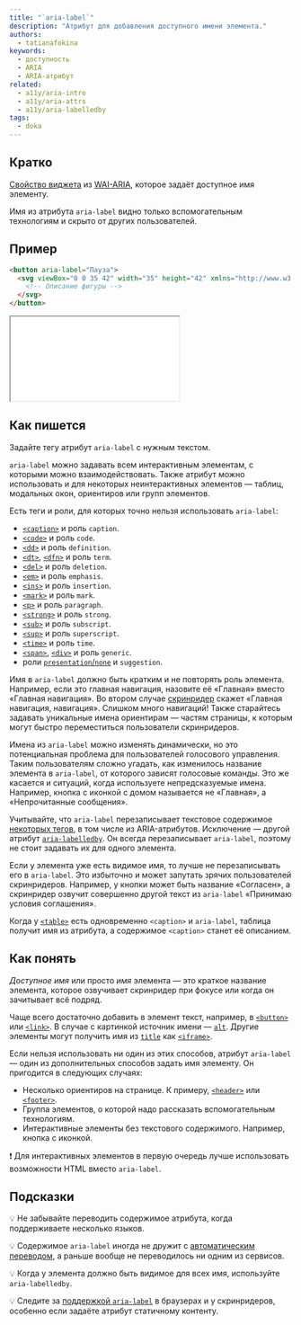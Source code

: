 ```yaml
---
title: "`aria-label`"
description: "Атрибут для добавления доступного имени элемента."
authors:
  - tatianafokina
keywords:
  - доступность
  - ARIA
  - ARIA-атрибут
related:
  - a11y/aria-intro
  - a11y/aria-attrs
  - a11y/aria-labelledby
tags:
  - doka
---
```


## Кратко

[Свойство виджета](/a11y/aria-attrs/#atributy-vidzhetov) из [WAI-ARIA](/a11y/aria-intro/#specifikaciya), которое задаёт доступное имя элементу.

Имя из атрибута `aria-label` видно только вспомогательным технологиям и скрыто от других пользователей.

## Пример

```html
<button aria-label="Пауза">
  <svg viewBox="0 0 35 42" width="35" height="42" xmlns="http://www.w3.org/2000/svg">
    <!-- Описание фигуры -->
  </svg>
</button>
```

<iframe title="Кнопка паузы с иконкой и aria-label" src="demos/button-with-icon/" height="150"></iframe>

## Как пишется

Задайте тегу атрибут `aria-label` с нужным текстом.

`aria-label` можно задавать всем интерактивным элементам, с которыми можно взаимодействовать. Также атрибут можно использовать и для некоторых неинтерактивных элементов — таблиц, модальных окон, ориентиров или групп элементов.

Есть теги и роли, для которых точно нельзя использовать `aria-label`:

- [`<caption>`](/html/caption/) и роль `caption`.
- [`<code>`](/html/code/) и роль `code`.
- [`<dd>`](/html/dl-dd-dt/) и роль `definition`.
- [`<dt>`](/html/dl-dd-dt/), [`<dfn>`](/html/dfn/) и роль `term`.
- [`<del>`](/html/del/) и роль `deletion`.
- [`<em>`](/html/em/) и роль `emphasis`.
- [`<ins>`](/html/ins/) и роль `insertion`.
- [`<mark>`](/html/mark/) и роль `mark`.
- [`<p>`](/html/p/) и роль `paragraph`.
- [`<strong>`](/html/strong/) и роль `strong`.
- [`<sub>`](/html/sub/) и роль `subscript`.
- [`<sup>`](/html/sup/) и роль `superscript`.
- [`<time>`](/html/time/) и роль `time`.
- [`<span>`](/html/span/), [`<div>`](/html/div/) и роль `generic`.
- роли [`presentation`/`none`](/a11y/role-presentation-none/) и `suggestion`.

Имя в `aria-label` должно быть кратким и не повторять роль элемента. Например, если это главная навигация, назовите её «Главная» вместо «Главная навигация». Во втором случае [скринридер](/html/screenreaders/) скажет «Главная навигация, навигация». Слишком много навигаций! Также старайтесь задавать уникальные имена ориентирам — частям страницы, к которым могут быстро переместиться пользователи скринридеров.

Имена из `aria-label` можно изменять динамически, но это потенциальная проблема для пользователей голосового управления. Таким пользователям сложно угадать, как изменилось название элемента в `aria-label`, от которого зависят голосовые команды. Это же касается и ситуаций, когда используете непредсказуемые имена. Например, кнопка с иконкой с домом называется не «Главная», а «Непрочитанные сообщения».

Учитывайте, что `aria-label` перезаписывает текстовое содержимое [некоторых тегов](https://www.w3.org/WAI/ARIA/apg/practices/names-and-descriptions/#naming_with_child_content), в том числе из ARIA-атрибутов. Исключение — другой атрибут [`aria-labelledby`](/a11y/aria-labelledby/). Он всегда перезаписывает `aria-label`, поэтому не стоит задавать их для одного элемента.

Если у элемента уже есть видимое имя, то лучше не перезаписывать его в `aria-label`. Это избыточно и может запутать зрячих пользователей скринридеров. Например, у кнопки может быть название «Согласен», а скринридер озвучит совершенно другой текст из `aria-label` «Принимаю условия соглашения».

Когда у [`<table>`](/html/tables/) есть одновременно `<caption>` и `aria-label`, таблица получит имя из атрибута, а содержимое `<caption>` станет её описанием.

## Как понять

_Доступное имя_ или просто _имя_ элемента — это краткое название элемента, которое озвучивает скринридер при фокусе или когда он зачитывает всё подряд.

Чаще всего достаточно добавить в элемент текст, например, в [`<button>`](/html/button/) или [`<link>`](html/link/). В случае с картинкой источник имени — [`alt`](/html/img/#alt). Другие элементы могут получить имя из [`title`](/html/global-attrs/#title) как [`<iframe>`](/html/iframe/).

Если нельзя использовать ни один из этих способов, атрибут `aria-label` — один из дополнительных способов задать имя элементу. Он пригодится в следующих случаях:

- Несколько ориентиров на странице. К примеру, [`<header>`](/html/header/) или [`<footer>`](/html/footer/).
- Группа элементов, о которой надо рассказать вспомогательным технологиям.
- Интерактивные элементы без текстового содержимого. Например, кнопка с иконкой.

<aside>

❗ Для интерактивных элементов в первую очередь лучше использовать возможности HTML вместо `aria-label`.

</aside>

## Подсказки

💡 Не забывайте переводить содержимое атрибута, когда поддерживаете несколько языков.

💡 Содержимое `aria-label` иногда не дружит с [автоматическим переводом](https://adrianroselli.com/2019/11/aria-label-does-not-translate.html), а раньше вообще не переводилось ни одним из сервисов.

💡 Когда у элемента должно быть видимое для всех имя, используйте `aria-labelledby`.

💡 Следите за [поддержкой `aria-label`](https://www.davidmacd.com/blog/does-aria-label-override-static-text.html) в браузерах и у скринридеров, особенно если задаёте атрибут статичному контенту.
